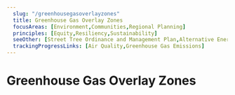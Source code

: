 ```yaml
---
  slug: "/greenhousegasoverlayzones"
  title: Greenhouse Gas Overlay Zones 
  focusAreas: [Environment,Communities,Regional Planning]
  principles: [Equity,Resiliency,Sustainability]
  seeOther: [Street Tree Ordinance and Management Plan,Alternative Energy Ordinance,GREEN BUILDING STANDARDS Standards,Electric Vehicles]
  trackingProgressLinks: [Air Quality,Greenhouse Gas Emissions]
---
```

# Greenhouse Gas Overlay Zones